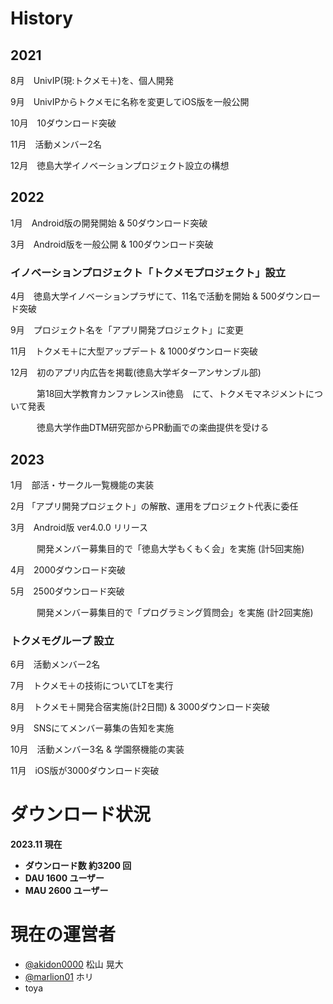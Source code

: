 # History
## 2021

 8月　UnivIP(現:トクメモ＋)を、個人開発

 9月　UnivIPからトクメモに名称を変更してiOS版を一般公開

10月　10ダウンロード突破

11月　活動メンバー2名

12月　徳島大学イノベーションプロジェクト設立の構想

## 2022

 1月　Android版の開発開始 & 50ダウンロード突破

 3月　Android版を一般公開 & 100ダウンロード突破

### イノベーションプロジェクト「トクメモプロジェクト」設立

 4月　徳島大学イノベーションプラザにて、11名で活動を開始 & 500ダウンロード突破

 9月　プロジェクト名を「アプリ開発プロジェクト」に変更

11月　トクメモ＋に大型アップデート & 1000ダウンロード突破

12月　初のアプリ内広告を掲載(徳島大学ギターアンサンブル部)

　　　第18回大学教育カンファレンスin徳島　にて、トクメモマネジメントについて発表

　　　徳島大学作曲DTM研究部からPR動画での楽曲提供を受ける

## 2023

 1月　部活・サークル一覧機能の実装

 2月 「アプリ開発プロジェクト」の解散、運用をプロジェクト代表に委任

 3月　Android版 ver4.0.0 リリース

　　　開発メンバー募集目的で「徳島大学もくもく会」を実施 (計5回実施)

 4月　2000ダウンロード突破

 5月　2500ダウンロード突破

　　　開発メンバー募集目的で「プログラミング質問会」を実施 (計2回実施)

### トクメモグループ 設立

 6月　活動メンバー2名

 7月　トクメモ＋の技術についてLTを実行

 8月　トクメモ＋開発合宿実施(計2日間) & 3000ダウンロード突破

 9月　SNSにてメンバー募集の告知を実施

10月　活動メンバー3名 & 学園祭機能の実装

11月　iOS版が3000ダウンロード突破


# ダウンロード状況
<strong> 2023.11 現在
- ダウンロード数 約3200 回
- DAU 1600 ユーザー
- MAU 2600 ユーザー </strong>

# 現在の運営者 
- [@akidon0000](https://github.com/akidon0000) 松山 晃大
- [@marlion01](https://github.com/marlion01) ホリ
- toya
